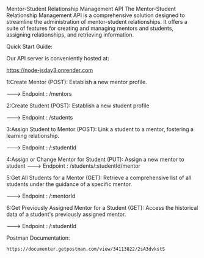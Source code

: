 Mentor-Student Relationship Management API
The Mentor-Student Relationship Management API is a comprehensive solution designed to streamline the administration of mentor-student relationships. It offers a suite of features for creating and managing mentors and students, assigning relationships, and retrieving information.

Quick Start Guide:

Our API server is conveniently hosted at: 

https://node-jsday3.onrender.com

1:Create Mentor (POST): Establish a new mentor profile.

---> Endpoint :  /mentors

2:Create Student (POST): Establish a new student profile

---> Endpoint :  /students

3:Assign Student to Mentor (POST): Link a student to a mentor, fostering a learning relationship.

---> Endpoint :  /:studentId 

4:Assign or Change Mentor for Student (PUT): Assign a new mentor to student
---> Endpoint :  /students/:studentId/mentor

5:Get All Students for a Mentor (GET): Retrieve a comprehensive list of all students under the guidance of a specific mentor.

---> Endpoint :  /:mentorId

6:Get Previously Assigned Mentor for a Student (GET): Access the historical data of a student's previously assigned mentor.

---> Endpoint :  /:studentId

Postman Documentation:
   
    https://documenter.getpostman.com/view/34113822/2sA3dvkstS
